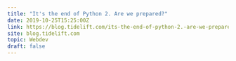 ```yaml
---
title: "It's the end of Python 2. Are we prepared?"
date: 2019-10-25T15:25:00Z
link: https://blog.tidelift.com/its-the-end-of-python-2.-are-we-prepared?utm_medium=RSS&utm_source=hune
site: blog.tidelift.com
topic: Webdev
draft: false
---
```

